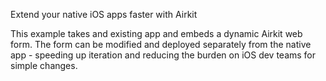 Extend your native iOS apps faster with Airkit

This example takes and existing app and embeds a dynamic Airkit web form.  The form can be modified and deployed separately from the native app - speeding up iteration and reducing the burden on iOS dev teams for simple changes.
